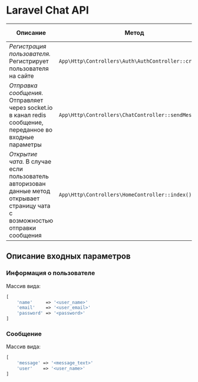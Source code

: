 # Laravel Chat API

Описание|Метод|Входные параметры
-|-|-
*Регистрация пользователя.* Регистрирует пользователя на сайте|`App\Http\Controllers\Auth\AuthController::create()`|Информация о пользователе
*Отправка сообщения.* Отправляет через socket.io в канал redis сообщение, переданное  во входные параметры|`App\Http\Controllers\ChatController::sendMessage()`|Сообщение
*Открытие чата.* В случае если пользователь авторизован данные метод открывает страницу чата с возможностью отправки сообщения|`App\Http\Controllers\HomeController::index()`|-

## Описание входных параметров

### Информация о пользователе

Массив вида:
```php
[
    'name'     => '<user_name>'
    'email'    => '<user_email>'
    'password' => '<password>'
]
```

### Сообщение

Массив вида:
```php
[
    'message' => '<message_text>'
    'user'    => '<user_name>'
]
